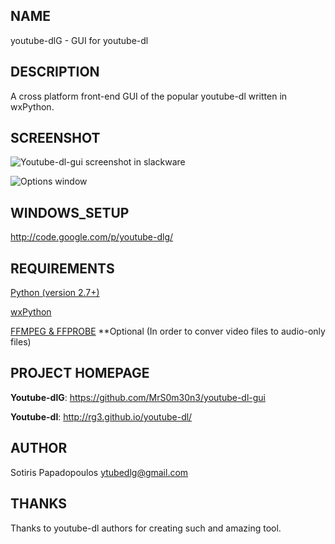 ## NAME
youtube-dlG - GUI for youtube-dl

## DESCRIPTION
A cross platform front-end GUI of the popular youtube-dl 
written in wxPython.

## SCREENSHOT
![Youtube-dl-gui screenshot in slackware](http://i.imgur.com/JiT6eZW.png)

![Options window](http://i.imgur.com/3QFpaWM.png)

## WINDOWS_SETUP
http://code.google.com/p/youtube-dlg/

## REQUIREMENTS
[Python (version 2.7+)](http://www.python.org)

[wxPython](http://wxpython.org)

[FFMPEG & FFPROBE](http://www.ffmpeg.org)
**Optional (In order to conver video files to audio-only files)

## PROJECT HOMEPAGE

**Youtube-dlG**: https://github.com/MrS0m30n3/youtube-dl-gui

**Youtube-dl**: http://rg3.github.io/youtube-dl/

## AUTHOR

Sotiris Papadopoulos <ytubedlg@gmail.com>

## THANKS

Thanks to youtube-dl authors for creating such and amazing tool.
